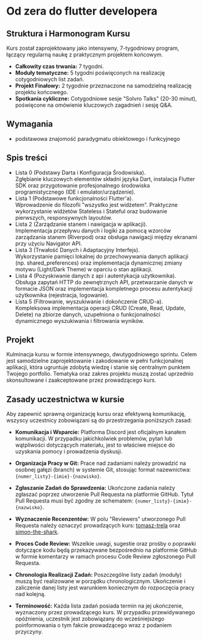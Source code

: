 # Od zera do flutter developera

## Struktura i Harmonogram Kursu

Kurs został zaprojektowany jako intensywny, 7-tygodniowy program, łączący regularną naukę z praktycznym projektem końcowym.

*   **Całkowity czas trwania:** 7 tygodni.
*   **Moduły tematyczne:** 5 tygodni poświęconych na realizację cotygodniowych list zadań.
*   **Projekt Finałowy:** 2 tygodnie przeznaczone na samodzielną realizację projektu końcowego.
*   **Spotkania cykliczne:** Cotygodniowe sesje "Solvro Talks" (20-30 minut), poświęcone na omówienie kluczowych zagadnień i sesję Q&A.


## Wymagania

- podstawowa znajomość paradygmatu obiektowego i funkcyjnego

## Spis treści
- Lista 0 (Podstawy Darta i Konfiguracja Środowiska).  
Zgłębianie kluczowych elementów składni języka Dart, instalacja Flutter SDK oraz przygotowanie profesjonalnego środowiska programistycznego (IDE i emulator/urządzenie).
- Lista 1 (Podstawowe funkcjonalności Flutter'a).  
Wprowadzenie do filozofii "wszystko jest widżetem". Praktyczne wykorzystanie widżetów Stateless i Stateful oraz budowanie pierwszych, responsywnych layoutów.
- Lista 2 (Zarządzanie stanem i nawigacja w aplikacji).  
Implementacja przepływu danych i logiki za pomocą wzorców zarządzania stanem (Riverpod) oraz obsługa nawigacji między ekranami przy użyciu Navigator API.
- Lista 3 (Trwałość Danych i Adaptacyjny Interfejs).  
Wykorzystanie pamięci lokalnej do przechowywania danych aplikacji (np. shared_preferences) oraz implementacja dynamicznej zmiany motywu (Light/Dark Theme) w oparciu o stan aplikacji.
- Lista 4 (Pozyskiwanie danych z api i autentykacja użytkownika).  
Obsługa zapytań HTTP do zewnętrznych API, przetwarzanie danych w formacie JSON oraz implementacja kompletnego procesu autentykacji użytkownika (rejestracja, logowanie).
- Lista 5 (Filtrowanie, wyszukiwanie i dokończenie CRUD-a).  
Kompleksowa implementacja operacji CRUD (Create, Read, Update, Delete) na zbiorze danych, uzupełniona o funkcjonalności dynamicznego wyszukiwania i filtrowania wyników.

## Projekt
Kulminacja kursu w formie intensywnego, dwutygodniowego sprintu. Celem jest samodzielne zaprojektowanie i zakodowanie w pełni funkcjonalnej aplikacji, która ugruntuje zdobytą wiedzę i stanie się centralnym punktem Twojego portfolio. Tematyka oraz zakres projektu muszą zostać uprzednio skonsultowane i zaakceptowane przez prowadzącego kurs.

## Zasady uczestnictwa w kursie

Aby zapewnić sprawną organizację kursu oraz efektywną komunikację, wszyscy uczestnicy zobowiązani są do przestrzegania poniższych zasad:

*   **Komunikacja i Wsparcie:** Platforma Discord jest oficjalnym kanałem komunikacji. W przypadku jakichkolwiek problemów, pytań lub wątpliwości dotyczących materiału, jest to właściwe miejsce do uzyskania pomocy i prowadzenia dyskusji.

*   **Organizacja Pracy w Git:** Prace nad zadaniami należy prowadzić na osobnej gałęzi (branch) w systemie Git, stosując format nazewnictwa: `{numer_listy}-{imie}-{nazwisko}`.

*   **Zgłaszanie Zadań do Sprawdzenia:** Ukończone zadania należy zgłaszać poprzez utworzenie Pull Requesta na platformie GitHub. Tytuł Pull Requesta musi być zgodny ze schematem: `{numer_listy}-{imie}-{nazwisko}`.

*   **Wyznaczenie Recenzentów:** W polu "Reviewers" utworzonego Pull Requesta należy oznaczyć prowadzących kurs: [tomasz-trela](https://github.com/tomasz-trela) oraz [simon-the-shark](https://github.com/simon-the-shark).

*   **Proces Code Review:** Wszelkie uwagi, sugestie oraz prośby o poprawki dotyczące kodu będą przekazywane bezpośrednio na platformie GitHub w formie komentarzy w ramach procesu Code Review zgłoszonego Pull Requesta.

*   **Chronologia Realizacji Zadań:** Poszczególne listy zadań (moduły) muszą być realizowane w porządku chronologicznym. Ukończenie i zaliczenie danej listy jest warunkiem koniecznym do rozpoczęcia pracy nad kolejną.

*   **Terminowość:** Każda lista zadań posiada termin na jej ukończenie, wyznaczony przez prowadzącego kurs. W przypadku przewidywanego opóźnienia, uczestnik jest zobowiązany do wcześniejszego poinformowania o tym fakcie prowadzącego wraz z podaniem przyczyny.
